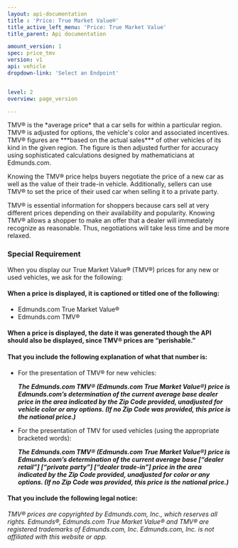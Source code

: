 ```yaml
---
layout: api-documentation
title : 'Price: True Market Value®'
title_active_left_menu: 'Price: True Market Value'
title_parent: Api documentation

amount_version: 1
spec: price_tmv
version: v1
api: vehicle
dropdown-link: 'Select an Endpoint'


level: 2
overview: page_version

---
```


<span class="info-message">
 TMV® is the *average price* that a car sells for within a particular region. TMV® is adjusted for options, the vehicle's color and associated incentives. TMV® figures are ***based on the actual sales*** of other vehicles of its kind in the given region. The figure is then adjusted further for accuracy using sophisticated calculations designed by mathematicians at Edmunds.com.
</span>

Knowing the TMV® price helps buyers negotiate the price of a new car as well as the value of their trade-in vehicle. Additionally, sellers can use TMV® to set the price of their used car when selling it to a private party.

TMV® is essential information for shoppers because cars sell at very different prices depending on their availability and popularity. Knowing TMV® allows a shopper to make an offer that a dealer will immediately recognize as reasonable. Thus, negotiations will take less time and be more relaxed.

### Special Requirement

When you display our True Market Value® (TMV®) prices for any new or used vehicles, we ask for the following:

#### When a price is displayed, it is captioned or titled one of the following: 

* Edmunds.com True Market Value®
* Edmunds.com TMV®

#### When a price is displayed, the date it was generated though the API should also be displayed, since TMV® prices are “perishable.”

#### That you include the following explanation of what that number is:

* For the presentation of TMV® for new vehicles:

	***The Edmunds.com TMV® (Edmunds.com True Market Value®) price is Edmunds.com’s determination of the current average base dealer price in the area indicated by the Zip Code provided, unadjusted for vehicle color or any options. (If no Zip Code was provided, this price is the national price.)***

* For the presentation of TMV for used vehicles (using the appropriate bracketed words):

	***The Edmunds.com TMV® (Edmunds.com True Market Value®) price is Edmunds.com’s determination of the current average base \[“dealer retail”\] \[“private party”\] \[“dealer trade-in”\] price in the area indicated by the Zip Code provided, unadjusted for color or any options.  (If no Zip Code was provided, this price is the national price.)***

#### That you include the following legal notice:

*TMV® prices are copyrighted by Edmunds.com, Inc., which reserves all rights. Edmunds®, Edmunds.com True Market Value® and TMV® are registered trademarks of Edmunds.com, Inc. Edmunds.com, Inc. is not affiliated with this website or app.*


